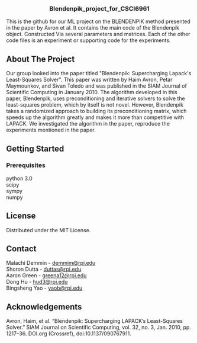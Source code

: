 

<!-- PROJECT SHIELDS -->
<!--
*** I'm using markdown "reference style" links for readability.
*** Reference links are enclosed in brackets [ ] instead of parentheses ( ).
*** See the bottom of this document for the declaration of the reference variables
*** for contributors-url, forks-url, etc. This is an optional, concise syntax you may use.
*** https://www.markdownguide.org/basic-syntax/#reference-style-links
-->

<!-- PROJECT LOGO -->
<br />

  <h3 align="center">Blendenpik_project_for_CSCI6961</h3>
  <p>
    This is the github for our ML project on the BLENDENPIK method presented in the paper by Avron et al. 
    It contains the main code of the Blendenpik object. Constructed Via several parameters and matrices. 
    Each of the other code files is an experiment or supporting code for the experiments. 
  </p>



<!-- ABOUT THE PROJECT -->
## About The Project

Our group looked into the paper titled "Blendenpik: Supercharging Lapack's Least-Squares Solver". 
This paper was written by Haim Avron, Petar Maymounkov, and Sivan Toledo and was published in the SIAM Journal of Scientific Computing in January 2010.
The algorithm developed in this paper, Blendenpik, uses preconditioning and iterative solvers to solve the least-squares problem, which by itself is not novel. 
However, Blendenpik takes a randomized approach to building its preconditioning matrix, which speeds up the algorithm greatly and makes it more than competitive 
with LAPACK. We investigated the algorithm in the paper, reproduce the experiments mentioned in the paper.

<!-- GETTING STARTED -->
## Getting Started

### Prerequisites

python 3.0<br />
scipy<br />
sympy<br />
numpy<br />


<!-- LICENSE -->
## License

Distributed under the MIT License. 



<!-- CONTACT -->
## Contact

Malachi Demmin - demmim@rpi.edu<br />
Shoron Dutta - duttas@rpi.edu<br />
Aaron Green - greena12@rpi.edu<br />
Dong Hu - hud3@rpi.edu<br />
Bingsheng Yao - yaob@rpi.edu<br />


<!-- ACKNOWLEDGEMENTS -->
## Acknowledgements
Avron, Haim, et al. “Blendenpik: Supercharging LAPACK’s Least-Squares Solver.” SIAM Journal on Scientific Computing, vol. 32, no. 3, Jan. 2010, pp. 1217–36. DOI.org (Crossref), doi:10.1137/090767911.







